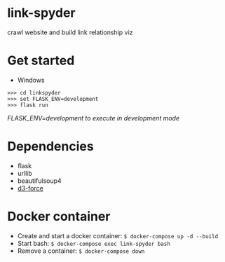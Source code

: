 # link-spyder
crawl website and build link relationship viz


# Get started

* Windows

```shell
>>> cd linkspyder
>>> set FLASK_ENV=development
>>> flask run
```

*FLASK_ENV=development to execute in development mode*


# Dependencies

* flask
* urllib
* beautifulsoup4
* [d3-force](https://github.com/d3/d3-force)

# Docker container


* Create and start a docker container: `$ docker-compose up -d --build`
* Start bash: `$ docker-compose exec link-spyder bash`
* Remove a container: `$ docker-compose down`
